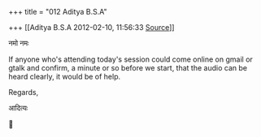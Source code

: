 +++
title = "012 Aditya B.S.A"

+++
[[Aditya B.S.A	2012-02-10, 11:56:33 [Source](https://groups.google.com/g/samskrita/c/mtLnxzqBL6o)]]



नमो नमः

  

If anyone who's attending today's session could come online on gmail or gtalk and confirm, a minute or so before we start, that the audio can be heard clearly, it would be of help.

  

Regards,

  

आदित्यः



